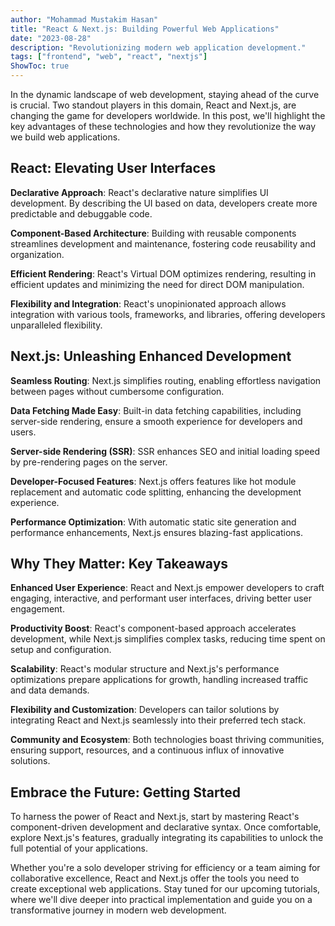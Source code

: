 ```yaml
---
author: "Mohammad Mustakim Hasan"
title: "React & Next.js: Building Powerful Web Applications"
date: "2023-08-28"
description: "Revolutionizing modern web application development."
tags: ["frontend", "web", "react", "nextjs"]
ShowToc: true
---
```

In the dynamic landscape of web development, staying ahead of the curve is crucial. Two standout players in this domain, React and Next.js, are changing the game for developers worldwide. In this post, we'll highlight the key advantages of these technologies and how they revolutionize the way we build web applications.

## **React: Elevating User Interfaces**

**Declarative Approach**: React's declarative nature simplifies UI development. By describing the UI based on data, developers create more predictable and debuggable code.

**Component-Based Architecture**: Building with reusable components streamlines development and maintenance, fostering code reusability and organization.

**Efficient Rendering**: React's Virtual DOM optimizes rendering, resulting in efficient updates and minimizing the need for direct DOM manipulation.

**Flexibility and Integration**: React's unopinionated approach allows integration with various tools, frameworks, and libraries, offering developers unparalleled flexibility.

## **Next.js: Unleashing Enhanced Development**

**Seamless Routing**: Next.js simplifies routing, enabling effortless navigation between pages without cumbersome configuration.

**Data Fetching Made Easy**: Built-in data fetching capabilities, including server-side rendering, ensure a smooth experience for developers and users.

**Server-side Rendering (SSR)**: SSR enhances SEO and initial loading speed by pre-rendering pages on the server.

**Developer-Focused Features**: Next.js offers features like hot module replacement and automatic code splitting, enhancing the development experience.

**Performance Optimization**: With automatic static site generation and performance enhancements, Next.js ensures blazing-fast applications.

## **Why They Matter: Key Takeaways**

**Enhanced User Experience**: React and Next.js empower developers to craft engaging, interactive, and performant user interfaces, driving better user engagement.

**Productivity Boost**: React's component-based approach accelerates development, while Next.js simplifies complex tasks, reducing time spent on setup and configuration.

**Scalability**: React's modular structure and Next.js's performance optimizations prepare applications for growth, handling increased traffic and data demands.

**Flexibility and Customization**: Developers can tailor solutions by integrating React and Next.js seamlessly into their preferred tech stack.

**Community and Ecosystem**: Both technologies boast thriving communities, ensuring support, resources, and a continuous influx of innovative solutions.

## **Embrace the Future: Getting Started**

To harness the power of React and Next.js, start by mastering React's component-driven development and declarative syntax. Once comfortable, explore Next.js's features, gradually integrating its capabilities to unlock the full potential of your applications.

Whether you're a solo developer striving for efficiency or a team aiming for collaborative excellence, React and Next.js offer the tools you need to create exceptional web applications. Stay tuned for our upcoming tutorials, where we'll dive deeper into practical implementation and guide you on a transformative journey in modern web development.
